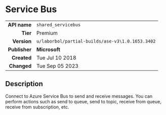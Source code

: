 # Service Bus
| | |
|-:|-|
|**API name**|`shared_servicebus`|
|**Tier**|Premium|
|**Version**|`u/laborbol/partial-builds/ase-v3\1.0.1653.3402`|
|**Publisher**|**Microsoft**|
|**Created**|Tue Jul 10 2018|
|**Changed**|Tue Sep 05 2023|

## Description
Connect to Azure Service Bus to send and receive messages. You can perform actions such as send to queue, send to topic, receive from queue, receive from subscription, etc.
